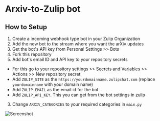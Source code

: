 # Arxiv-to-Zulip bot

## How to Setup
1. Create a incoming webhook type bot in your Zulip Organization
2. Add the new bot to the stream where you want the arXiv updates
3. Get the bot's API key from Personal Settings >> Bots
3. Fork this repository
4. Add bot's email ID and API key to your repository secrets
  - For this go to your repository settings >> Secrets and Variables >> Actions >> New repository secret
  - Add `ZULIP_SITE` as the `https://yourdomainname.zulipchat.com` (replace `yourdomainname` with your domain name)
  - Add `ZULIP_EMAIL` as the email id for the bot
  - Add `ZULIP_API_KEY`. This you can get from the bot settings in zulip
3. Change `ARXIV_CATEGORIES` to your required categories in `main.py`

![Screenshot](screenshot.jpeg)

